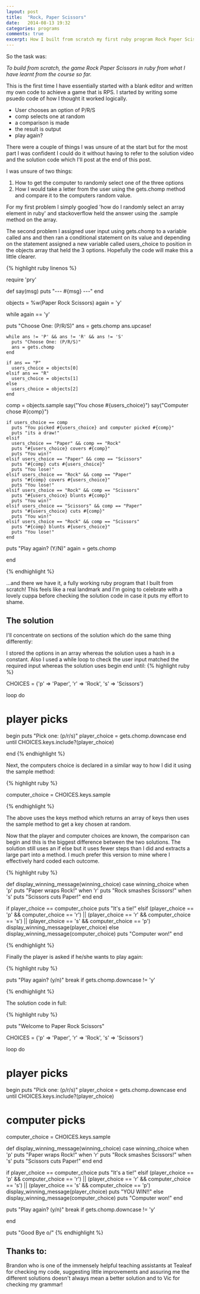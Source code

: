 ```yaml
---
layout: post
title:  "Rock, Paper Scissors"
date:   2014-08-13 19:32
categories: programs
comments: true
excerpt: How I built from scratch my first ruby program Rock Paper Scissors
---
```


So the task was:

<i>To build from scratch, the game Rock Paper Scissors in ruby from what I have learnt from the course so far.</i>

This is the first time I have essentially started with a blank editor and written my own code to achieve a game that is RPS. I started by writing some psuedo code of how I thought it worked logically.

- User chooses an option of P/R/S
- comp selects one at random
- a comparison is made 
- the result is output
- play again?

There were a couple of things I was unsure of at the start but for the most part I was confident I could do it without having to refer to the solution video and the solution code which I'll post at the end of this post. 

I was unsure of two things:

1. How to get the computer to randomly select one of the three options 
2. How I would take a letter from the user using the gets.chomp method and compare it to the computers random value.

For my first problem I simply googled 'how do I randomly select an array element in ruby' and stackoverflow held the answer using the .sample method on the array. 

The second problem I assigned user input using gets.chomp to a variable called ans and then ran a conditional statement on its value and depending on the statement assigned a new variable called users_choice to position in the objects array that held the 3 options. Hopefully the code will make this a little clearer.

{% highlight ruby linenos %}

require 'pry'

def say(msg)
  puts "--- #{msg} ---"
end

objects = %w(Paper Rock Scissors)
again = 'y'

while again == 'y'

  puts "Choose One: (P/R/S)"
  ans = gets.chomp
  ans.upcase!

    while ans != 'P' && ans != 'R' && ans != 'S'
      puts "Choose One: (P/R/S)"
      ans = gets.chomp
    end

    if ans == "P"
      users_choice = objects[0]
    elsif ans == "R"
      users_choice = objects[1]
    else
      users_choice = objects[2]
    end
    

  comp = objects.sample
  say("You chose #{users_choice}")
  say("Computer chose #{comp}")


    if users_choice == comp  
      puts "You picked #{users_choice} and computer picked #{comp}"
      puts "its a draw!"
    elsif
      users_choice == "Paper" && comp == "Rock"
      puts "#{users_choice} covers #{comp}"
      puts "You win!"
    elsif users_choice == "Paper" && comp == "Scissors"
      puts "#{comp} cuts #{users_choice}"
      puts "You lose!"
    elsif users_choice == "Rock" && comp == "Paper"
      puts "#{comp} covers #{users_choice}"
      puts "You lose!"
    elsif users_choice == "Rock" && comp == "Scissors"
      puts "#{users_choice} blunts #{comp}"
      puts "You win!"
    elsif users_choice == "Scissors" && comp == "Paper"
      puts "#{users_choice} cuts #{comp}"
      puts "You win!"
    elsif users_choice == "Rock" && comp == "Scissors"
      puts "#{comp} blunts #{users_choice}"
      puts "You lose!"
    end

puts "Play again? (Y/N)"
again = gets.chomp

end

{% endhighlight %}

...and there we have it, a fully working ruby program that I built from scratch! This feels like a real landmark and I'm going to celebrate with a lovely cuppa before checking the solution code in case it puts my effort to shame.

<h2>The solution</h2>

I'll concentrate on sections of the solution which do the same thing differently:

I stored the options in an array whereas the solution uses a hash in a constant. Also I used a while loop to check the user input matched the required input whereas the solution uses begin end until:
{% highlight ruby %}

CHOICES = {'p' => 'Paper', 'r' => 'Rock', 's' => 'Scissors'}

loop do
  
  # player picks
  begin 
    puts "Pick one: (p/r/s)"
    player_choice = gets.chomp.downcase
  end until CHOICES.keys.include?(player_choice)

end
{% endhighlight %}

Next, the computers choice is declared in a similar way to how I did it using the sample method:

{% highlight ruby %}

computer_choice = CHOICES.keys.sample

{% endhighlight %}

The above uses the keys method which returns an array of keys then uses the sample method to get a key chosen at random.

Now that the player and computer choices are known, the comparison can begin and this is the biggest difference between the two solutions. The solution still uses an if else but it uses fewer steps than I did and extracts a large part into a method. I much prefer this version to mine where I effectively hard coded each outcome.

{% highlight ruby %}

def display_winning_message(winning_choice)
  case winning_choice
  when 'p'
    puts "Paper wraps Rock!"
  when 'r'
    puts "Rock smashes Scissors!"
  when 's'
    puts "Scissors cuts Paper!"
  end
end

if player_choice == computer_choice
  puts "It's a tie!"
elsif (player_choice == 'p' && computer_choice == 'r') || 
(player_choice == 'r' && computer_choice == 's') || 
(player_choice == 's' && computer_choice == 'p')
  display_winning_message(player_choice)
else
  display_winning_message(computer_choice)
  puts "Computer won!"
end

{% endhighlight %}

Finally the player is asked if he/she wants to play again:

{% highlight ruby %}

puts "Play again? (y/n)"
break if gets.chomp.downcase != 'y'

{% endhighlight %}

The solution code in full:

{% highlight ruby %}

puts "Welcome to Paper Rock Scissors"

CHOICES = {'p' => 'Paper', 'r' => 'Rock', 's' => 'Scissors'}

loop do
  
  # player picks
  begin 
    puts "Pick one: (p/r/s)"
    player_choice = gets.chomp.downcase
  end until CHOICES.keys.include?(player_choice)

  # computer picks
  computer_choice = CHOICES.keys.sample

def display_winning_message(winning_choice)
  case winning_choice
  when 'p'
    puts "Paper wraps Rock!"
  when 'r'
    puts "Rock smashes Scissors!"
  when 's'
    puts "Scissors cuts Paper!"
  end
end

if player_choice == computer_choice
  puts "It's a tie!"
elsif (player_choice == 'p' && computer_choice == 'r') || 
(player_choice == 'r' && computer_choice == 's') || 
(player_choice == 's' && computer_choice == 'p')
  display_winning_message(player_choice)
  puts "YOU WIN!!"
else
  display_winning_message(computer_choice)
  puts "Computer won!"
end

puts "Play again? (y/n)"
break if gets.chomp.downcase != 'y'

end

puts "Good Bye o/"
{% endhighlight %}

<h2>Thanks to:</h2>
Brandon who is one of the immensely helpful teaching assistants at Tealeaf for checking my code, suggesting little improvements and assuring me the different solutions doesn't always mean a better solution and to Vic for checking my grammar!




